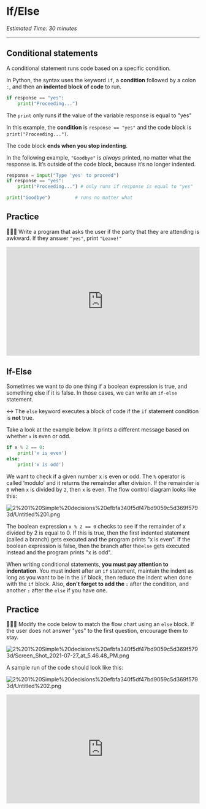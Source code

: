 # If/Else

_Estimated Time: 30 minutes_

---

## Conditional statements

A conditional statement runs code based on a specific condition.

In Python, the syntax uses the keyword `if`, a **condition** followed by a colon `:`, and then an **indented block of code** to run.

```python
if response == "yes":
	print("Proceeding...")
```

The `print` only runs if the value of the variable response is equal to "yes"

In this example, the **condition** is `response == "yes"` and the code block is `print("Proceeding...")`.

The code block **ends when you stop indenting**.

In the following example, `"Goodbye"` is _always_ printed, no matter what the response is. It’s outside of the code block, because it’s no longer indented.

```python
response = input("Type 'yes' to proceed")
if response == "yes":
	print("Proceeding...") # only runs if response is equal to "yes"

print("Goodbye")         # runs no matter what
```

## Practice

<aside>

👩🏿‍💻 Write a program that asks the user if the party that they are attending is awkward. If they answer `"yes"`, print `"Leave!"`

</aside>

<div style="position: relative; padding-bottom: 56.25%; height: 0;"><iframe src="https://replit.com/team/tk8-fpwp/W21-If-Awkward" frameborder="0" webkitallowfullscreen mozallowfullscreen allowfullscreen style="position: absolute; top: 0; left: 0; width: 100%; height: 100%;"></iframe></div>

## If-Else

Sometimes we want to do one thing if a boolean expression is true, and something else if it is false. In those cases, we can write an `if-else` statement.

<aside>

↔️ The `else` keyword executes a block of code if the `if` statement condition is **not** true.

</aside>

Take a look at the example below. It prints a different message based on whether `x` is even or odd.

```python
if x % 2 == 0:
    print('x is even')
else:
    print('x is odd')
```

We want to check if a given number x is even or odd. The `%` operator is called ‘modulo’ and it returns the remainder after division. If the remainder is `0` when `x` is divided by `2`, then `x` is even. The flow control diagram looks like this:

![2%201%20Simple%20decisions%20efbfa340f5df47bd9059c5d369f5793d/Untitled%201.png](/future-proof-with-python/conditionals/simple-decisions/untitled-1.png)

The boolean expression `x % 2 == 0` checks to see if the remainder of x divided by 2 is equal to 0. If this is true, then the first indented statement (called a branch) gets executed and the program prints "x is even". If the boolean expression is false, then the branch after the`else` gets executed instead and the program prints "x is odd".

When writing conditional statements, **you must pay attention to indentation**. You must indent after an `if` statement, maintain the indent as long as you want to be in the `if` block, then reduce the indent when done with the `if` block. Also, **don't forget to add the `:`** after the condition, and another **`:`** after the `else` if you have one.

## Practice

<aside>

👩🏿‍💻 Modify the code below to match the flow chart using an `else` block.
If the user does not answer "yes" to the first question, encourage them to stay.

</aside>

![2%201%20Simple%20decisions%20efbfa340f5df47bd9059c5d369f5793d/Screen_Shot_2021-07-27_at_5.46.48_PM.png](/future-proof-with-python/conditionals/simple-decisions/screen-shot-2021-07-27-at-5.46.48-pm.png)

A sample run of the code should look like this:

![2%201%20Simple%20decisions%20efbfa340f5df47bd9059c5d369f5793d/Untitled%202.png](/future-proof-with-python/conditionals/simple-decisions/untitled-2.png)

<div style="position: relative; padding-bottom: 56.25%; height: 0;"><iframe src="https://replit.com/team/tk8-fpwp/W22-Stay-and-Par-tay" frameborder="0" webkitallowfullscreen mozallowfullscreen allowfullscreen style="position: absolute; top: 0; left: 0; width: 100%; height: 100%;"></iframe></div>

